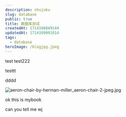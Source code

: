 ```yaml
---
description: shujuku
slug: database
public: true
title: 数据库测试
createdAt: 1714198849144
updatedAt: 1714199091014
tags:
  - database
heroImage: /blogjpg.jpeg
---
```

test
test222

testtt

dddd

![aeron-chair-by-herman-miller_aeron-chair-2-jpeg.jpg](/posts/database_aeron-chair-by-herman-miller-aeron-chair-2-jpeg-jpg.jpg)


ok this is mybook

can you tell me wj
